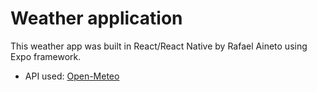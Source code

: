 # Weather application

This weather app was built in React/React Native by Rafael Aineto using Expo framework.

- API used: [Open-Meteo](https://open-meteo.com/)
